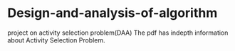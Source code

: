 # Design-and-analysis-of-algorithm
project on activity selection problem(DAA)
The pdf has indepth information about Activity Selection Problem.
